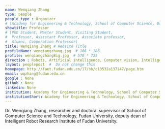 ```yaml
---
name: Wenqiang Zhang
type: people
people_type : Organizer
# [Academy for Engineering & Technology, School of Computer Science, Organizer]
showtitle: Professor
# [PhD Student, Master Student, Visiting Student,
#  Professor, Assistant Professor, Associate professor,
#  Alumni, Cooperation Professor]
title: Wenqiang Zhang # Website Title
profileName: wenqiangzhang.jpg  # 186 * 186
profile: wenqiangzhangBig.jpg  # 570 * 725
direction : Robots, Artificial intelligence, Computer vision, Intelligent equipment
layout: peoplepost  #  Do not change this
homepage: http://faet.fudan.edu.cn/17/bb/c13532a137147/page.htm
email: wqzhang@fudan.edu.cn
google : None
github : None
linkedin: None
institution: Academy for Engineering & Technology, School of Computer Science, Fudan University
institutionShort: Academy for Engineering & Technology, School of Computer Science
---
```


Dr. Wenqiang Zhang, researcher and doctoral supervisor of School of Computer Science and Technology, Fudan University, deputy dean of Intelligent Robot Research Institute of Fudan University.

